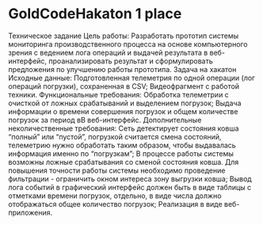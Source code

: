 # GoldCodeHakaton 1 place
Техническое задание
Цель работы: 
Разработать прототип системы мониторинга производственного процесса на основе компьютерного зрения с ведением лога операций и выдачей результата в веб-интерфейс, проанализировать результат и сформулировать предложения по улучшению работы прототипа.
Задача на хакатон
Исходные данные:
Подготовленная телеметрия по одной операции (лог операций погрузки), сохраненная в CSV;
Видеофрагмент с работой техники.
Функциональные требования:
Обработка телеметрии с очисткой от ложных срабатываний и выделением погрузок;
Выдача информации о времени совершения погрузок и общем количестве погрузок за период вВ веб-интерфейс.
Дополнительные неколичественные требования:
Сеть детектирует состояния ковша “полный” или “пустой”, погрузкой считается смена состояний, телеметрию нужно обработать таким образом, чтобы выдавалась информация именно по “погрузкам”;
В процессе работы системы возможны ложные срабатывания со сменой состояния ковша. Для повышения точности работы системы необходимо проведение фильтрации - ограничить окном интереса зону выгрузки ковша;
Вывод лога событий в графический интерфейс должен быть в виде таблицы с отметками времени погрузок, отдельно, в виде числа должно отображаться общее количество погрузок;
Реализация в виде веб-приложения.
